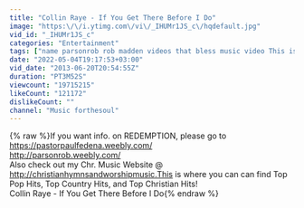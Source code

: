 ```yaml
---
title: "Collin Raye - If You Get There Before I Do"
image: "https:\/\/i.ytimg.com\/vi\/_IHUMr1JS_c\/hqdefault.jpg"
vid_id: "_IHUMr1JS_c"
categories: "Entertainment"
tags: ["name parsonrob rob madden videos that bless music video This is where you can can find Top Pop Hits","Top Country Hits","and Top Christian Hits!"]
date: "2022-05-04T19:17:53+03:00"
vid_date: "2013-06-20T20:54:55Z"
duration: "PT3M52S"
viewcount: "19715215"
likeCount: "121172"
dislikeCount: ""
channel: "Music forthesoul"
---
```

{% raw %}If you want info. on REDEMPTION, please go to <br /><a rel="nofollow" target="blank" href="https://pastorpaulfedena.weebly.com/">https://pastorpaulfedena.weebly.com/</a><br /><a rel="nofollow" target="blank" href="http://parsonrob.weebly.com/">http://parsonrob.weebly.com/</a> <br />Also check out my Chr. Music Website @ <a rel="nofollow" target="blank" href="http://christianhymnsandworshipmusic.This">http://christianhymnsandworshipmusic.This</a> is where you can can find Top Pop Hits, Top Country Hits, and Top Christian Hits!<br />Collin Raye - If You Get There Before I Do{% endraw %}
